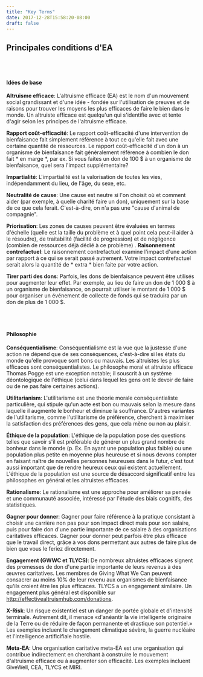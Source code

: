 ```yaml
---
title: "Key Terms"
date: 2017-12-28T15:58:20-08:00
draft: false
---
```


## Principales conditions d'EA
<br> <br>

#### Idées de base
**Altruisme efficace**: L'altruisme efficace (EA) est le nom d'un mouvement social grandissant et d'une idée - fondée sur l'utilisation de preuves et de raisons pour trouver les moyens les plus efficaces de faire le bien dans le monde. Un altruiste efficace est quelqu'un qui s'identifie avec et tente d'agir selon les principes de l'altruisme efficace.

**Rapport coût-efficacité**: Le rapport coût-efficacité d'une intervention de bienfaisance fait simplement référence à tout ce qu'elle fait avec une certaine quantité de ressources. Le rapport coût-efficacité d'un don à un organisme de bienfaisance fait généralement référence à combien le don fait * en marge *, par ex. Si vous faites un don de 100 $ à un organisme de bienfaisance, quel sera l'impact supplémentaire?

**Impartialité**: L'impartialité est la valorisation de toutes les vies, indépendamment du lieu, de l'âge, du sexe, etc.

**Neutralité de cause**: Une cause est neutre si l'on choisit où et comment aider (par exemple, à quelle charité faire un don), uniquement sur la base de ce que cela ferait. C'est-à-dire, on n'a pas une "cause d'animal de compagnie".

**Priorisation**: Les zones de causes peuvent être évaluées en termes d'échelle (quelle est la taille du problème et à quel point cela peut-il aider à le résoudre), de traitabilité (facilité de progression) et de négligence (combien de ressources déjà dédié à ce problème)
.
**Raisonnement contrefactuel**: Le raisonnement contrefactuel examine l'impact d'une action par rapport à ce qui se serait passé autrement. Votre impact contrefactuel serait alors la quantité de * extra * bien faite par votre action.

**Tirer parti des dons**: Parfois, les dons de bienfaisance peuvent être utilisés pour augmenter leur effet. Par exemple, au lieu de faire un don de 1 000 $ à un organisme de bienfaisance, on pourrait utiliser le montant de 1 000 $ pour organiser un événement de collecte de fonds qui se traduira par un don de plus de 1 000 $.

<br> <br>

#### Philosophie
**Conséquentialisme**: Conséquentialisme est la vue que la justesse d'une action ne dépend que de ses conséquences, c'est-à-dire si les états du monde qu'elle provoque sont bons ou mauvais. Les altruistes les plus efficaces sont conséquentialistes. Le philosophe moral et altruiste efficace Thomas Pogge est une exception notable; il souscrit à un système déontologique de l'éthique (celui dans lequel les gens ont le devoir de faire ou de ne pas faire certaines actions).

**Utilitarianism**: L'utilitarisme est une théorie morale conséquentialiste particulière, qui stipule qu'un acte est bon ou mauvais selon la mesure dans laquelle il augmente le bonheur et diminue la souffrance. D'autres variantes de l'utilitarisme, comme l'utilitarisme de préférence, cherchent à maximiser la satisfaction des préférences des gens, que cela mène ou non au plaisir.

**Éthique de la population**: L'éthique de la population pose des questions telles que savoir s'il est préférable de générer un plus grand nombre de bonheur dans le monde (p. Ex. En ayant une population plus faible) ou une population plus petite en moyenne plus heureuse et si nous devons compter en faisant naître de nouvelles personnes heureuses dans le futur, c'est tout aussi important que de rendre heureux ceux qui existent actuellement.
L'éthique de la population est une source de désaccord significatif entre les philosophes en général et les altruistes efficaces.

**Rationalisme**: Le rationalisme est une approche pour améliorer sa pensée et une communauté associée, intéressé par l'étude des biais cognitifs, des statistiques.

**Gagner pour donner**: Gagner pour faire référence à la pratique consistant à choisir une carrière non pas pour son impact direct mais pour son salaire, puis pour faire don d'une partie importante de ce salaire à des organisations caritatives efficaces. Gagner pour donner peut parfois être plus efficace que le travail direct, grâce à vos dons permettant aux autres de faire plus de bien que vous le feriez directement.

**Engagement (GWWC et TLYCS)**: De nombreux altruistes efficaces signent des promesses de don d'une partie importante de leurs revenus à des œuvres caritatives. Les membres de Giving What We Can peuvent consacrer au moins 10% de leur revenu aux organismes de bienfaisance qu'ils croient être les plus efficaces. TLYCS a un engagement similaire. Un engagement plus général est disponible sur http://effectivealtruismhub.com/donations.

**X-Risk**: Un risque existentiel est un danger de portée globale et d'intensité terminale. Autrement dit, il menace «d'anéantir la vie intelligente originaire de la Terre ou de réduire de façon permanente et drastique son potentiel.» Les exemples incluent le changement climatique sévère, la guerre nucléaire et l'intelligence artificifiale hostile.

**Meta-EA**: Une organisation caritative meta-EA est une organisation qui contribue indirectement en cherchant à construire le mouvement d'altruisme efficace ou à augmenter son efficacité. Les exemples incluent GiveWell, CEA, TLYCS et MIRI.